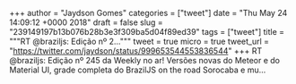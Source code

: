 
+++
author = "Jaydson Gomes"
categories = ["tweet"]
date = "Thu May 24 14:09:12 +0000 2018"
draft = false
slug = "239149197b13b076b28b3e3f309ba5d04f89ed39"
tags = ["tweet"]
title = """RT @braziljs: Edição nº 2..."""
tweet = true
micro = true
tweet_url = "https://twitter.com/jaydson/status/999653544553836544"
+++
RT @braziljs: Edição nº 245 da Weekly no ar!
Versões novas do Meteor e do Material UI, grade completa do BrazilJS on the road Sorocaba e mu…
